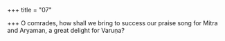 +++
title = "07"

+++
O comrades, how shall we bring to success our praise song for Mitra and  Aryaman,
a great delight for Varuṇa?